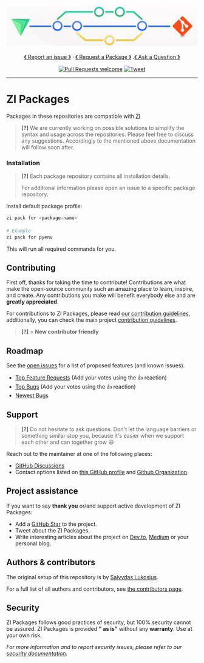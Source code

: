 <div align="center">
<a href="https://github.com/z-shell/zi-packages">
<img src="https://github.com/z-shell/git-url/raw/images/z-git-url.png"/>
  <br />
  <br />
  <a href="https://github.com/z-shell/zi-packages/issues/new?assignees=&labels=bug&template=01_BUG_REPORT.md&title=bug%3A+">《 Report an issue 》</a>
  ·
  <a href="https://github.com/z-shell/zi-packages/issues/new?assignees=&labels=enhancement&template=02_PACKAGE_REQUEST.md&title=feat%3A+">《 Request a Package 》</a>
  .<a href="https://github.com/z-shell/zi-packages/discussions">《 Ask a Question 》</a>

[![Pull Requests welcome](https://img.shields.io/badge/PRs-welcome-ff69b4.svg?style=flat-square)](https://github.com/z-shell/zi/issues?q=is%3Aissue+is%3Aopen+label%3A%22help+wanted%22) [![Tweet][twitter-badge]][twitter-link]

</div>

---

# ZI Packages

Packages in these repositories are compatible with [ZI](https://github.com/z-shell/zi)

> **[?]**
> We are currently working on possible solutions to simplify the syntax and usage across the repositories. Please feel free to discuss any suggestions.
> Accordingly to the mentioned above documentation will follow soon after.


### Installation

> **[?]**
> Each package repository contains all installation details.
>
> For additional information please open an issue to a specific package repository.

Install default package profile:
	
```zsh
zi pack for <package-name>
	
# Example
zi pack for pyenv
```
This will run all required commands for you.
	

## Contributing

First off, thanks for taking the time to contribute! Contributions are what make the open-source community such an amazing place to learn, inspire, and create. Any contributions you make will benefit everybody else and are **greatly appreciated**.

For contributions to ZI Packages, please read [our contribution guidelines](docs/CONTRIBUTING.md), additionally, you can check the main project [contribution guidelines](https://github.com/z-shell/zi/blob/main/docs/CONTRIBUTING.md).

> **[?]** > **New contributor friendly**
	
## Roadmap

See the [open issues](https://github.com/z-shell/zi-packages/issues) for a list of proposed features (and known issues).

-   [Top Feature Requests](https://github.com/z-shell/zi-packages/issues?q=label%3Aenhancement+is%3Aopen+sort%3Areactions-%2B1-desc) (Add your votes using the 👍 reaction)
-   [Top Bugs](https://github.com/z-shell/zi-packages/issues?q=is%3Aissue+is%3Aopen+label%3Abug+sort%3Areactions-%2B1-desc) (Add your votes using the 👍 reaction)
-   [Newest Bugs](https://github.com/z-shell/zi-packages/issues?q=is%3Aopen+is%3Aissue+label%3Abug)

## Support

> **[?]**
> Do not hesitate to ask questions. Don't let the language barriers or something similar stop you, because it's easier when we support each other and can together grow :smile:

Reach out to the maintainer at one of the following places:

-   [GitHub Discussions](https://github.com/z-shell/zi-packages/discussions)
-   Contact options listed on [this GitHub profile](https://github.com/ss-o) and [Github Organization](https://github.com/z-shell).

## Project assistance

If you want to say **thank you** or/and support active development of ZI Packages:

-   Add a [GitHub Star](https://github.com/z-shell/zi-packages) to the project.
-   Tweet about the ZI Packages.
-   Write interesting articles about the project on [Dev.to](https://dev.to/), [Medium](https://medium.com/) or your personal blog.

## Authors & contributors

The original setup of this repository is by [Salvydas Lukosius](https://github.com/ss-o).

For a full list of all authors and contributors, see [the contributors page](https://github.com/z-shell/zi-packages/contributors).

## Security

ZI Packages follows good practices of security, but 100% security cannot be assured.
ZI Packages is provided **" as is"** without any **warranty**. Use at your own risk.

_For more information and to report security issues, please refer to our [security documentation](/SECURITY.md)._

[twitter-badge]: https://img.shields.io/twitter/url/http/shields.io.svg?style=social
[twitter-link]: https://twitter.com/intent/tweet?text=Z-shell%20-%20ZI%20plugin%20manager&url=https://github.com/z-shell/zi&hashtags=zsh,zi,plugin,z-shell
